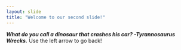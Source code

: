 ```yaml
---
layout: slide
title: "Welcome to our second slide!"
---
```

***What do you call a dinosaur that crashes his car? -Tyrannosaurus Wrecks.***
Use the left arrow to go back!
